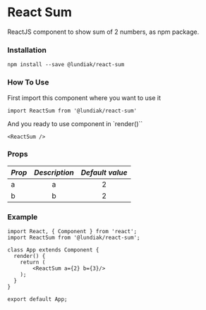 # React Sum

ReactJS component to show sum of 2 numbers, as npm package.

### Installation

`npm install --save @lundiak/react-sum`

### How To Use

First import this component where you want to use it

`import ReactSum from '@lundiak/react-sum'`

And you ready to use component in `render()``

`<ReactSum />`

### Props

| _Prop_ |     _Description_     | _Default value_ |
| ------ | :-------------------: | :-------------: |
| a  | a |      2       |
| b  | b |      2       |

### Example

```
import React, { Component } from 'react';
import ReactSum from '@lundiak/react-sum';

class App extends Component {
  render() {
    return (
        <ReactSum a={2} b={3}/>
    );
  }
}

export default App;
```
